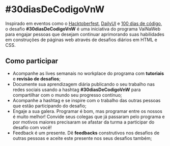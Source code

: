 # #30diasDeCodigoVnW

Inspirado em eventos como o [Hacktoberfest](https://hacktoberfest.digitalocean.com), [DailyUI](https://www.dailyui.co/) e [100 dias de código](https://inspiradanacomputacao.com/blog/aprenda-a-programar-com-desafio-100-dias-de-codigo), o desafio **#30diasDeCodigoVnW** é uma iniciativa do programa VaiNaWeb para engajar pessoas que desejam continuar aprimorando suas habilidades em construções de páginas web através de desafios diários em HTML e CSS.

## Como participar

- Acompanhe as lives semanais no workplace do programa com **tutoriais** e **revisão de desafios**;
- Documente sua aprendizagem diária publicando o seu trabalho nas redes sociais usando a hashtag **#30diasDeCodigoVnW** para compartilhar com o mundo seu progresso contínuo;
- Acompanhe a hashtag e se inspire com o trabalho das outras pessoas que estão participando do desafio;
- Engaje a sua galera. Programar é bom, mas programar entre os nossos é muito melhor! Convide seus colegas que já passaram pelo programa e por motivos maiores precisaram se afastar da turma a participar do desafio com você!
- Feedback é um presente. Dê **feedbacks** construtivos nos desafios de outras pessoas e aceite este presente nos seus desafios também;
